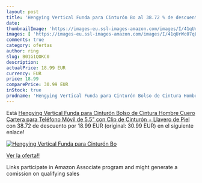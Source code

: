 ```yaml
---
layout: post
title: 'Hengying Vertical Funda para Cinturón Bo al 38.72 % de descuento'
date: 
thumbnailImage: 'https://images-eu.ssl-images-amazon.com/images/I/41qUrWc07qL._SL200_.jpg'
images: [ 'https://images-eu.ssl-images-amazon.com/images/I/41qUrWc07qL._SL200_.jpg' ]
comments: true
category: ofertas
author: ring
slug: B01G1QOKC0
description:
actualPrice: 18.99 EUR
currency: EUR
price: 18.99
comparePrice: 30.99 EUR
inStock: true
prodname: 'Hengying Vertical Funda para Cinturón Bolso de Cintura Hombre Cuero Cartera para Teléfono Móvil de 5.5" con Clip de Cinturón + Llavero de Piel'
---
```


Está [Hengying Vertical Funda para Cinturón Bolso de Cintura Hombre Cuero Cartera para Teléfono Móvil de 5.5" con Clip de Cinturón + Llavero de Piel](https://www.amazon.es/dp/B01G1QOKC0/?tag=tolees-21) con 38.72 de descuento por 18.99 EUR (original: 30.99 EUR) en el siguiente enlace!

[![Hengying Vertical Funda para Cinturón Bo](https://images-eu.ssl-images-amazon.com/images/I/41qUrWc07qL._SL200_.jpg)](https://www.amazon.es/dp/B01G1QOKC0/?tag=tolees-21)

[Ver la oferta!!](https://www.amazon.es/dp/B01G1QOKC0/?tag=tolees-21)

Links participate in Amazon Associate program and might generate a comission on qualifying sales


